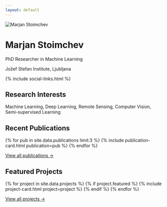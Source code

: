 ```yaml
---
layout: default
---
```


<div class="hero">
  <img src="/assets/img/marjan_img.jpg" alt="Marjan Stoimchev" class="profile-img">
  <div class="hero-text">
    <h1>Marjan Stoimchev</h1>
    <p class="title">PhD Researcher in Machine Learning</p>
    <p class="affiliation">Jožef Stefan Institute, Ljubljana</p>
    {% include social-links.html %}
  </div>
</div>

## Research Interests
Machine Learning, Deep Learning, Remote Sensing, Computer Vision, Semi-supervised Learning

## Recent Publications
{% for pub in site.data.publications limit:3 %}
  {% include publication-card.html publication=pub %}
{% endfor %}

[View all publications →](/publications/)

## Featured Projects
{% for project in site.data.projects %}
  {% if project.featured %}
    {% include project-card.html project=project %}
  {% endif %}
{% endfor %}

[View all projects →](/projects/)
